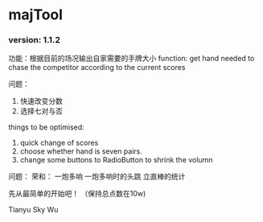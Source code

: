 # majTool
### version: 1.1.2

功能：根据目前的场况输出自家需要的手牌大小
function: get hand needed to chase 
the competitor according to the current scores

问题：
1. 快速改变分数
2. 选择七对与否

things to be optimised:
1. quick change of scores 
2. choose whether hand is seven pairs.
3. change some buttons to RadioButton to shrink the volumn 

问题：
荣和：
一炮多响 一炮多响时的头跳 立直棒的统计

先从最简单的开始吧！
（保持总点数在10w)




Tianyu Sky Wu
